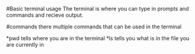 #Basic terminal usage
The terminal is where you can type in prompts and commands and recieve output.

#commands
there multiple commands that can be used in the terminal

*pwd tells where you are in the terminal
*ls tells you what is in the file you are currently in

